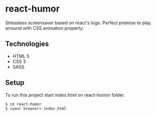 # react-humor
Stressless screensaver based on react's logo.  Perfect premise to play arround with CSS animation property.

## Technologies
* HTML 5
* CSS 3
* SASS

## Setup
To run this project start index.html on react-humor folder.
```
$ cd react-humor  
$ <your browser> index.html
```
